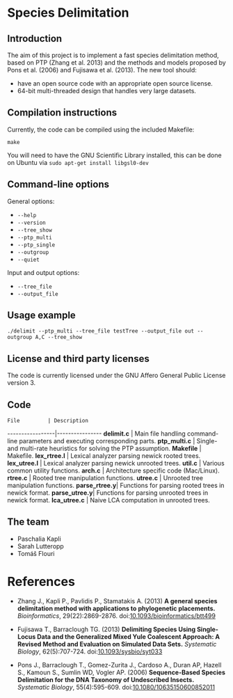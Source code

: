 # Species Delimitation

## Introduction

The aim of this project is to implement a fast species delimitation method,
based on PTP (Zhang et al. 2013) and the methods and models proposed by
Pons et al. (2006) and Fujisawa et al. (2013). The new tool should:

* have an open source code with an appropriate open source license.
* 64-bit multi-threaded design that handles very large datasets.

## Compilation instructions

Currently, the code can be compiled using the included Makefile:

`make`

You will need to have the GNU Scientific Library installed, this can be done
on Ubuntu via `sudo apt-get install libgsl0-dev`

## Command-line options

General options:

* `--help`
* `--version`
* `--tree_show`
* `--ptp_multi`
* `--ptp_single`
* `--outgroup`
* `--quiet`

Input and output options:

* `--tree_file`
* `--output_file`

## Usage example

`./delimit --ptp_multi --tree_file testTree --output_file out --outgroup A,C --tree_show`

## License and third party licenses

The code is currently licensed under the GNU Affero General Public License version 3.

## Code

    File         | Description
-----------------|----------------
**delimit.c**    | Main file handling command-line parameters and executing corresponding parts.
**ptp_multi.c**  | Single- and multi-rate heuristics for solving the PTP assumption.
**Makefile**     | Makefile.
**lex_rtree.l**  | Lexical analyzer parsing newick rooted trees.
**lex_utree.l**  | Lexical analyzer parsing newick unrooted trees.
**util.c**       | Various common utility functions.
**arch.c**       | Architecture specific code (Mac/Linux).
**rtree.c**      | Rooted tree manipulation functions.
**utree.c**      | Unrooted tree manipulation functions.
**parse_rtree.y**| Functions for parsing rooted trees in newick format.
**parse_utree.y**| Functions for parsing unrooted trees in newick format.
**lca_utree.c**  | Naive LCA computation in unrooted trees.

## The team

* Paschalia Kapli
* Sarah Lutteropp
* Tom&aacute;&scaron; Flouri

# References

* Zhang J., Kapli P., Pavlidis P., Stamatakis A. (2013)
**A general species delimitation method with applications to phylogenetic placements.**
*Bioinformatics*, 29(22):2869-2876.
doi:[10.1093/bioinformatics/btt499](http://dx.doi.org/10.1093/bioinformatics/btt499)

* Fujisawa T., Barraclough TG. (2013)
**Delimiting Species Using Single-Locus Data and the Generalized Mixed Yule Coalescent Approach: A Revised Method and Evaluation on Simulated Data Sets.**
*Systematic Biology*, 62(5):707-724.
doi:[10.1093/sysbio/syt033](http://dx.doi.org/10.1093/sysbio/syt033)

* Pons J., Barraclough T., Gomez-Zurita J., Cardoso A., Duran AP, Hazell S., Kamoun S., Sumlin WD, Vogler AP. (2006)
**Sequence-Based Species Delimitation for the DNA Taxonomy of Undescribed Insects.**
*Systematic Biology*, 55(4):595-609.
doi:[10.1080/10635150600852011](http://dx.doi.org/10.1080/10635150600852011)

